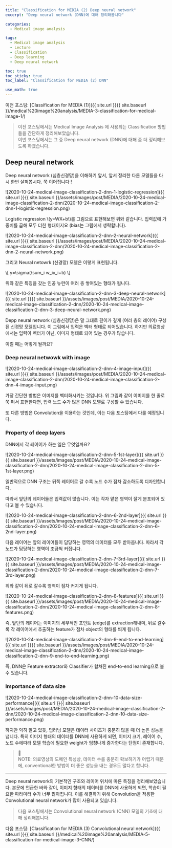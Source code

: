 ```yaml
---
title: "Classification for MEDIA (2) Deep neural network"
excerpt: "Deep neural network (DNN)에 대해 정리해봅니다"

categories:
  - Medical image analysis

tags:
  - Medical image analysis
  - Lecture
  - Classification
  - Deep learning
  - Deep neural network

toc: true
toc_sticky: true
toc_label: "Classification for MEDIA (2) DNN"

use_math: true
---
```


이전 포스팅: [Classification for MEDIA (1)]({{ site.url }}{{ site.baseurl }}/medical%20image%20analysis/MEDIA-3-classification-for-medical-image-1/)

> 이전 포스팅에서는 Medical Image Analysis 에 사용되는 Classification 방법들을 간단하게 정리해보았습니다.  
> 이번 포스팅에서는 그 중 Deep neural network (DNN)에 대해 좀 더 정리해보도록 하겠습니다.

## Deep neural network

Deep neural network (심층신경망)을 이해하기 앞서, 앞서 정리한 다른 모델들을 다시 한번 살펴봅시다. 쭉 이어집니다 !

![2020-10-24-medical-image-classification-2-dnn-1-logistic-regression]({{ site.url }}{{ site.baseurl }}/assets/images/post/MEDIA/2020-10-24-medical-image-classification-2-dnn/2020-10-24-medical-image-classification-2-dnn-1-logistic-regression.png)

Logistic regression \\(y=WX+b\\)를 그림으로 표현해보면 위와 같습니다. 입력값에 가중치를 곱해 모두 더한 형태이지요 (bias는 그림에서 생략합니다).

![2020-10-24-medical-image-classification-2-dnn-2-neural-network]({{ site.url }}{{ site.baseurl }}/assets/images/post/MEDIA/2020-10-24-medical-image-classification-2-dnn/2020-10-24-medical-image-classification-2-dnn-2-neural-network.png)

그리고 Neural netowrk (신경망) 모델은 이렇게 표현됩니다.

\\[
y=\sigma(\sum_i w_ix_i+b)
\\]

위와 같은 특징을 갖는 인공 뉴런이 여러 층 쌓여있는 형태가 됩니다.

![2020-10-24-medical-image-classification-2-dnn-3-deep-neural-network]({{ site.url }}{{ site.baseurl }}/assets/images/post/MEDIA/2020-10-24-medical-image-classification-2-dnn/2020-10-24-medical-image-classification-2-dnn-3-deep-neural-network.png)

Depp neural network (심층신경망)은 말 그대로 깊이가 깊게 (여러 층의 레이어) 구성된 신경망 모델입니다.
이 그림에서 입력은 벡터 형태로 되어있습니다. 하지만 의료영상에서는 입력이 벡터가 아닌, 이미지 형태로 되어 있는 경우가 많습니다.

이럴 때는 어떻게 될까요?

### Deep neural netwowk with image

![2020-10-24-medical-image-classification-2-dnn-4-image-input]({{ site.url }}{{ site.baseurl }}/assets/images/post/MEDIA/2020-10-24-medical-image-classification-2-dnn/2020-10-24-medical-image-classification-2-dnn-4-image-input.png)

가장 간단한 방법은 이미지를 벡터화시키는 것입니다. 위 그림과 같이 이미지를 한 줄로 쭉 펴서 표현한다면, 입력 노드 수가 많은 DNN 모델로 구성할 수 있습니다.

또 다른 방법은 Convolution을 이용하는 것인데, 이는 다음 포스팅에서 다룰 예정입니다.

### Property of deep layers

DNN에서 각 레이어가 하는 일은 무엇일까요?

![2020-10-24-medical-image-classification-2-dnn-5-1st-layer]({{ site.url }}{{ site.baseurl }}/assets/images/post/MEDIA/2020-10-24-medical-image-classification-2-dnn/2020-10-24-medical-image-classification-2-dnn-5-1st-layer.png)

일반적으로 DNN 구조는 뒤쪽 레이어로 갈 수록 노드 수가 점차 감소하도록 디자인합니다.

따라서 앞단의 레이어들은 입력값이 많습니다. 이는 각자 맡은 영역이 잘게 분포되어 있다고 볼 수 있습니다.

![2020-10-24-medical-image-classification-2-dnn-6-2nd-layer]({{ site.url }}{{ site.baseurl }}/assets/images/post/MEDIA/2020-10-24-medical-image-classification-2-dnn/2020-10-24-medical-image-classification-2-dnn-6-2nd-layer.png)

다음 레이어는 앞의 레이어들이 담당하는 영역의 데이터를 모두 받아옵니다. 따라서 각 노드가 담당하는 영역이 조금씩 커집니다.

![2020-10-24-medical-image-classification-2-dnn-7-3rd-layer]({{ site.url }}{{ site.baseurl }}/assets/images/post/MEDIA/2020-10-24-medical-image-classification-2-dnn/2020-10-24-medical-image-classification-2-dnn-7-3rd-layer.png)

위와 같이 뒤로 갈수록 영역이 점차 커지게 됩니다.

![2020-10-24-medical-image-classification-2-dnn-8-features]({{ site.url }}{{ site.baseurl }}/assets/images/post/MEDIA/2020-10-24-medical-image-classification-2-dnn/2020-10-24-medical-image-classification-2-dnn-8-features.png)

즉, 앞단의 레이어는 이미지의 세부적인 포인트 (edge)를 extraction해내며, 뒤로 갈수록 각 레이어에서 추출하는 feature가 점차 object의 형태를 띄게 됩니다.

![2020-10-24-medical-image-classification-2-dnn-9-end-to-end-learning]({{ site.url }}{{ site.baseurl }}/assets/images/post/MEDIA/2020-10-24-medical-image-classification-2-dnn/2020-10-24-medical-image-classification-2-dnn-9-end-to-end-learning.png)

즉, DNN은 Feature extractor와 Classifier가 합쳐진 end-to-end learning으로 볼 수 있습니다.

### Importance of data size

![2020-10-24-medical-image-classification-2-dnn-10-data-size-performance]({{ site.url }}{{ site.baseurl }}/assets/images/post/MEDIA/2020-10-24-medical-image-classification-2-dnn/2020-10-24-medical-image-classification-2-dnn-10-data-size-performance.png)

하지만 익히 알고 있듯, 딥러닝 모델은 데이터 사이즈가 충분히 많을 때 더 높은 성능을 냅니다. 특히 이미지 형태의 데이터를 DNN에 사용하게 되면, 이미지 크기, 레이어 수, 노드 수에따라 모델 학습에 필요한 weight가 엄청나게 증가한다는 단점이 존재합니다.

> 📌  
> NOTE: 의료영상의 도메인 특성상, 데이터 수를 충분히 확보하기가 어렵기 때문에, conventional한 방법이 더 좋은 성능을 내는 경우도 많다고 합니다.

---

Deep neural network의 기본적인 구조와 레이어 위치에 따른 특징을 정리해보았습니다. 본문에 언급한 바와 같이, 이미지 형태의 데이터를 DNN에 사용하게 되면, 학습이 필요한 파라미터 수가 너무 많아집니다. 이를 해결하기 위해 Convolution을 적용한 Convolutional neural network가 많이 사용되고 있습니다.

> 다음 포스팅에서는 Convolutional neural network (CNN) 모델의 기초에 대해 정리해봅니다.

다음 포스팅: [Classification for MEDIA (3) Convolutional neural network]({{ site.url }}{{ site.baseurl }}/medical%20image%20analysis/MEDIA-5-classification-for-medical-image-3-CNN/)
